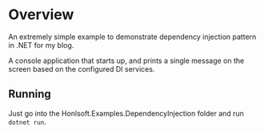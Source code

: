 ﻿# Overview

An extremely simple example to demonstrate dependency injection pattern in .NET for my blog.

A console application that starts up, and prints a single message on the screen based on the configured DI services.

## Running

Just go into the Honlsoft.Examples.DependencyInjection folder and run ```dotnet run```.